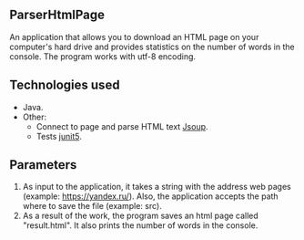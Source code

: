 ## ParserHtmlPage

An application that allows you to download an HTML page on your computer's hard drive and provides statistics on
the number of words in the console. The program works with utf-8 encoding.

## Technologies used

- Java.
- Other:
    - Connect to page and parse HTML text [Jsoup](https://jsoup.org/).
    - Tests [junit5](https://github.com/junit-team/junit5).

## Parameters
1. As input to the application, it takes a string with the address
   web pages (example: https://yandex.ru/). Also, the application accepts the path where to save the file (example: src).
2. As a result of the work, the program saves an html page called "result.html". It also prints the number of words in the console. 
